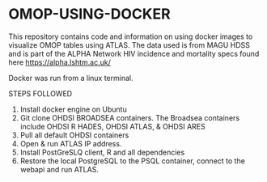 # OMOP-USING-DOCKER

This repository contains code and information on using docker images to visualize OMOP tables using ATLAS. 
The data used is from MAGU HDSS and is part of the ALPHA Network HIV incidence and mortality specs found here https://alpha.lshtm.ac.uk/

Docker was run from a linux terminal.

STEPS FOLLOWED 
1. Install docker engine on Ubuntu
2. Git clone OHDSI BROADSEA containers.
   The Broadsea containers include OHDSI R HADES, OHDSI ATLAS, & OHDSI ARES
3. Pull all default OHDSI containers
4. Open & run ATLAS IP address.
5. Install PostGreSLQ client, R and all dependencies
6. Restore the local PostgreSQL to the PSQL container, connect to the webapi and run ATLAS.  
